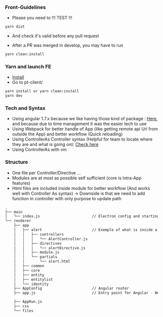 ### Front-Guidelines
- Please you need to !!! TEST !!!
```bash
yarn dist
```
- And check it's valid before any pull request

- After a PR was merged in develop, you may have to run 
```bash
yarn clean:install
```

### Yarn and launch FE
- [Install](https://yarnpkg.com/lang/en/docs/install/#debian-stable)
- Go to pt-client/
```bash
yarn install or yarn clean:install
yarn dev
```

### Tech and Syntax 

- Using angular 1.7.x because we like having those kind of package : [Here](https://www.angular-gantt.com/demo/), and because due to time management it was the easier tech to use 
- Using Webpack for better handle of App (like getting remote api Url from outside the App) and better workflow (Quick reloading)
- Using ControllerAs Controller syntax (Helpful for team to locate where they are and what is going on): [Check here](https://github.com/johnpapa/angular-styleguide/tree/master/a1#controllers)
- Using ControllerAs with vm

### Structure

- One file per Controller/Directive ... 
- Modules are at most as possible self sufficient (core is Intra-App features)
- Html files are included inside module for better workflow (And works well with Controller As syntax) -> Downside is that we need to add function in controller with only purpose to update path

```bash
.
├── main
│   └── index.js                        // Electron config and starting point
└── renderer
    ├── app
    │   ├── alert                       // Exemple of what is inside a module
    │   │   ├── controllers
    │   │   │   └── AlertController.js
    │   │   ├── directives
    │   │   │   └── alertDirective.js
    │   │   ├── module.js
    │   │   └── partials
    │   │       └── alert.html
    │   ├── common
    │   ├── core
    │   ├── entity
    │   ├── entitylist
    │   └── identity
    ├── AppConfig                       // Angular router
    ├── app.js                          // Entry point for Angular - We load dependencies here too - And some ugly jQuery

    ├── AppRun.js
    ├── css
    └── files
```